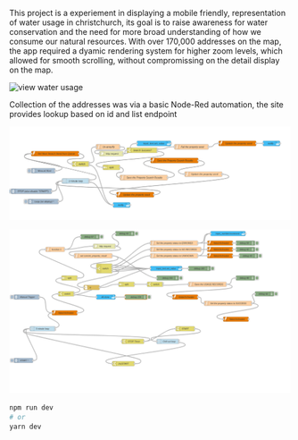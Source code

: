 This project is a experiement in displaying a mobile friendly, representation of water usage in christchurch, its goal is to raise awareness for water conservation and the need for more broad understanding of how we consume our natural resources.
With over 170,000 addresses on the map, the app required a dyamic rendering system for higher zoom levels, which allowed for smooth scrolling, without compromissing on the detail display on the map.

![view water usage](img/chch-reporting.PNG)

Collection of the addresses was via a basic Node-Red automation, the site provides lookup based on id and list endpoint

![check property status](img/1_getPropertyStart.png)

![check property status](img/2_CheckPropertyStatus.png)




```bash
npm run dev
# or
yarn dev
```